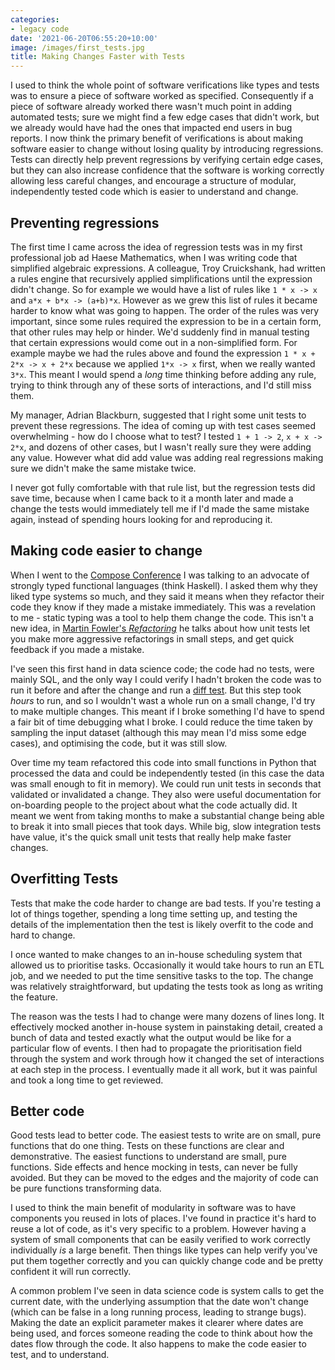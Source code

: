 ```yaml
---
categories:
- legacy code
date: '2021-06-20T06:55:20+10:00'
image: /images/first_tests.jpg
title: Making Changes Faster with Tests
---
```


I used to think the whole point of software verifications like types and tests was to ensure a piece of software worked as specified.
Consequently if a piece of software already worked there wasn't much point in adding automated tests; sure we might find a few edge cases that didn't work, but we already would have had the ones that impacted end users in bug reports.
I now think the primary benefit of verifications is about making software easier to change without losing quality by introducing regressions.
Tests can directly help prevent regressions by verifying certain edge cases, but they can also increase confidence that the software is working correctly allowing less careful changes, and encourage a structure of modular, independently tested code which is easier to understand and change.

## Preventing regressions

The first time I came across the idea of regression tests was in my first professional job ad Haese Mathematics, when I was writing code that simplified algebraic expressions.
A colleague, Troy Cruickshank, had written a rules engine that recursively applied simplifications until the expression didn't change.
So for example we would have a list of rules like `1 * x -> x` and `a*x + b*x -> (a+b)*x`.
However as we grew this list of rules it became harder to know what was going to happen.
The order of the rules was very important, since some rules required the expression to be in a certain form, that other rules may help or hinder.
We'd suddenly find in manual testing that certain expressions would come out in a non-simplified form.
For example maybe we had the rules above and found the expression `1 * x + 2*x -> x + 2*x` because we applied `1*x -> x` first, when we really wanted `3*x`.
This meant I would spend a *long* time thinking before adding any rule, trying to think through any of these sorts of interactions, and I'd still miss them.

My manager, Adrian Blackburn, suggested that I right some unit tests to prevent these regressions.
The idea of coming up with test cases seemed overwhelming - how do I choose what to test?
I tested `1 + 1 -> 2`, `x + x -> 2*x`, and dozens of other cases, but I wasn't really sure they were adding any value.
However what did add value was adding real regressions making sure we didn't make the same mistake twice.

I never got fully comfortable with that rule list, but the regression tests did save time, because when I came back to it a month later and made a change the tests would immediately tell me if I'd made the same mistake again, instead of spending hours looking for and reproducing it.

## Making code easier to change

When I went to the [Compose Conference](http://www.composeconference.org/) I was talking to an advocate of strongly typed functional languages (think Haskell).
I asked them why they liked type systems so much, and they said it means when they refactor their code they know if they made a mistake immediately.
This was a revelation to me - static typing was a tool to help them change the code.
This isn't a new idea, in [Martin Fowler's *Refactoring*](https://martinfowler.com/books/refactoring.html) he talks about how unit tests let you make more aggressive refactorings in small steps, and get quick feedback if you made a mistake.

I've seen this first hand in data science code; the code had no tests, were mainly SQL, and the only way I could verify I hadn't broken the code was to run it before and after the change and run a [diff test](/diff-tests).
But this step took *hours* to run, and so I wouldn't wast a whole run on a small change, I'd try to make multiple changes.
This meant if I broke something I'd have to spend a fair bit of time debugging what I broke.
I could reduce the time taken by sampling the input dataset (although this may mean I'd miss some edge cases), and optimising the code, but it was still slow.

Over time my team refactored this code into small functions in Python that processed the data and could be independently tested (in this case the data was small enough to fit in memory).
We could run unit tests in seconds that validated or invalidated a change.
They also were useful documentation for on-boarding people to the project about what the code actually did.
It meant we went from taking months to make a substantial change being able to break it into small pieces that took days.
While big, slow integration tests have value, it's the quick small unit tests that really help make faster changes.

## Overfitting Tests

Tests that make the code harder to change are bad tests.
If you're testing a lot of things together, spending a long time setting up, and testing the details of the implementation then the test is likely overfit to the code and hard to change.

I once wanted to make changes to an in-house scheduling system that allowed us to prioritise tasks.
Occasionally it would take hours to run an ETL job, and we needed to put the time sensitive tasks to the top.
The change was relatively straightforward, but updating the tests took as long as writing the feature.

The reason was the tests I had to change were many dozens of lines long.
It effectively mocked another in-house system in painstaking detail, created a bunch of data and tested exactly what the output would be like for a particular flow of events.
I then had to propagate the prioritisation field through the system and work through how it changed the set of interactions at each step in the process.
I eventually made it all work, but it was painful and took a long time to get reviewed.


## Better code

Good tests lead to better code.
The easiest tests to write are on small, pure functions that do one thing.
Tests on these functions are clear and demonstrative.
The easiest functions to understand are small, pure functions.
Side effects and hence mocking in tests, can never be fully avoided.
But they can be moved to the edges and the majority of code can be pure functions transforming data.

I used to think the main benefit of modularity in software was to have components you reused in lots of places.
I've found in practice it's hard to reuse a lot of code, as it's very specific to a problem.
However having a system of small components that can be easily verified to work correctly individually *is* a large benefit.
Then things like types can help verify you've put them together correctly and you can quickly change code and be pretty confident it will run correctly.


A common problem I've seen in data science code is system calls to get the current date, with the underlying assumption that the date won't change (which can be false in a long running process, leading to strange bugs).
Making the date an explicit parameter makes it clearer where dates are being used, and forces someone reading the code to think about how the dates flow through the code.
It also happens to make the code easier to test, and to understand.